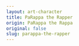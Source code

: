 ```yaml
---
layout: art-character
title: PaRappa the Rapper
origin: PaRappa the Rappa
original: false
slug: parappa-the-rapper
---
```

